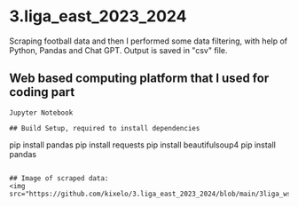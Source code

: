 # 3.liga_east_2023_2024
Scraping football data and then I performed some data filtering, with help of Python, Pandas and Chat GPT.
Output is saved in "csv" file.

## Web based computing platform that I used for coding part
```
Jupyter Notebook

## Build Setup, required to install dependencies
```
pip install pandas
pip install requests
pip install beautifulsoup4
pip install pandas
```

## Image of scraped data:
<img src="https://github.com/kixelo/3.liga_east_2023_2024/blob/main/3liga_ws_data.PNG"/>

